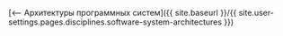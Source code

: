 [⟵ Архитектуры программных систем]({{ site.baseurl }}/{{ site.user-settings.pages.disciplines.software-system-architectures }})